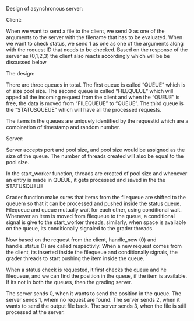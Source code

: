 Design of asynchronous server: 

Client: 

When we want to send a file to the client, we send 0 as one of the arguments to the server with the filename that has to be evaluated. When we want to check status, we send 1 as one as one of  the arguments along with the request ID that needs to be checked. Based on the response of the server as (0,1,2,3) the client also reacts accordingly which will be be discussed below 

 

The design: 

There are three queues in total. The first queue is called “QUEUE” which is of size pool size. The second queue is called “FILEQUEUE” which will apped all the incoming request from the client and when the “QUEUE” is free, the data is moved from “FILEQUEUE” to “QUEUE”. The third queue is the “STATUSQUEUE” which will have all the processed requests. 

The items in the queues are uniquely identified by the requestid which are a combination of timestamp and random number. 

Server: 

Server accepts port and pool size, and pool size would be assigned as the size of the queue. The number of threads created will also be equal to the pool size. 

In the start_worker function, threads are created of pool size and whenever an entry is made in QUEUE, it gets processed and saved in the the STATUSQUEUE 

Grader function make sures that items from the filequeue are shifted to the queuem so that it can be processed and pushed inside the status queue. Filequeue and queue mutually wait for each other, using conditional wait. Whenever an item is moved from filequeue to the queue, a conditional signal is give to the start_worker threads, similarly, when space is available on the queue, its conditionally signaled to the grader threads.   

Now based on the request from the client, handle_new (0) and handle_status (1) are called respectivly. When a new request comes from the client, its inserted inside the filequeue and conditionally signals, the grader threads to start pushing the item inside the queue. 

When a status check is requested, it first checks the queue and he filequeue, and we can find the position in the queue, if the item is available. If its not in both the queues, then the grading server. 

 The server sends 0, when it wants to send the position in the queue.
 The server sends 1, whem no request are found.
 The server sends 2, when it wants to send the output file back.
 The server sends 3, when the file is still processed at the server.